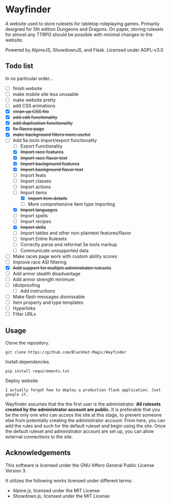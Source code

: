 # Wayfinder

A website used to store rulesets for tabletop roleplaying games. Primarily designed for 5th edition Dungeons and Dragons. On paper, storing rulesets for almost any TTRPG should be possible with minimal changes to the website.

Powered by AlpineJS, ShowdownJS, and Flask.
Licensed under AGPL-v3.0

## Todo list

In no particular order...

 - [ ] finish website
 - [ ] make mobile site less unusable
 - [ ] make website pretty
 - [ ] add CSS animations
 - [x] ~~clean up CSS file~~
 - [X] ~~add edit functionality~~
 - [X] ~~add duplication functionality~~
 - [x] ~~fix Races page~~
 - [x] ~~make background filters more useful~~
 - [ ] Add 5e.tools import/export functionality
     - [ ] Export Functionality
     - [X] ~~Import race features~~
     - [X] ~~Import race flavor text~~
     - [X] ~~Import background features~~
     - [X] ~~Import background flavor text~~
     - [ ] Import feats
     - [ ] Import classes
     - [ ] Import actions
     - [ ] Import items
         - [X] ~~Import item details~~
         - [ ] More comprehensive item type importing
     - [X] ~~Import languages~~
     - [ ] Import spells
     - [ ] Import recipes
     - [X] ~~Import skills~~
     - [ ] Import tables and other non-plaintext features/flavor
     - [ ] Import Entire Rulesets
     - [ ] Correctly parse and reformat 5e tools markup
     - [ ] Communicate unsupported data
 - [ ] Make races page work with custom ability scores
 - [ ] Improve race ASI filtering
 - [x] ~~Add support for multiple administrator rulesets~~
 - [ ] Add armor stealth disadvantage
 - [ ] Add armor strength minimum
 - [ ] Idiotproofing
     - [ ] Add instructions
 - [ ] Make flash messages dismissable
 - [ ] Item property and type templates
 - [ ] Hyperlinks
 - [ ] Filter URLs

## Usage

Clone the repository.

```git clone https://github.com/BlackHat-Magic/Wayfinder```

Install dependencies.

```pip install requirements.txt```

Deploy website.

```I actually forgot how to deploy a production flask application. Just google it.```

Wayfinder assumes that the the first user is the administrator. **All rulesets created by the administrator account are public.** It is preferable that you be the only one who can access the site at this stage, to prevent someone else from potentially creating the administrator account. From here, you can add the rules and such for the default ruleset and begin using the site. Once the default ruleset and administrator account are set up, you can allow external connections to the site.

## Acknowledgements

This software is licensed under the GNU Affero General Public License Version 3.

It utilizes the following works licensed under different terms:

 - Alpine.js, licensed under the MIT License
 - Showdown.js, licensed under the MIT License